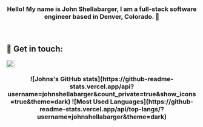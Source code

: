 <h3 align="center">Hello! My name is John Shellabarger, I am a full-stack software engineer based in Denver, Colorado. 👋</h3>
<br>

## :handshake: Get in touch:  
<a target="_blank" href="https://www.linkedin.com/in/johnshellabarger/"><img align="left" src="https://raw.githubusercontent.com/yushi1007/yushi1007/main/images/linkedin.svg" alt="John Shellabarger | LinkedIn" width="21px"/></a>
<br>

<h3 align="center">
  ![Johns's GitHub stats](https://github-readme-stats.vercel.app/api?username=johnshellabarger&count_private=true&show_icons=true&theme=dark)
  ![Most Used Languages](https://github-readme-stats.vercel.app/api/top-langs/?username=johnshellabarger&theme=dark)
</h3>
